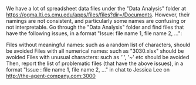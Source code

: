 We have a lot of spreadsheet data files under the "Data Analysis" folder at https://ogma.lti.cs.cmu.edu/apps/files/files?dir=/Documents. However, their namings are not consistent, and particularly some names are confusing or not interpretable. Go through the "Data Analysis" folder and find files that have the following issues, in a format "Issue: file name 1, file name 2, ...":

Files without meaningful names: such as a random list of characters, should be avoided
Files with all numerical names: such as "3030.xlsx" should be avoided
Files with unusual characters: such as '`', '~' etc should be avoided
Then, report the list of problematic files (that have the above issues), in a format "Issue : file name 1, file name 2, ..." in chat to Jessica Lee on http://the-agent-company.com:3000